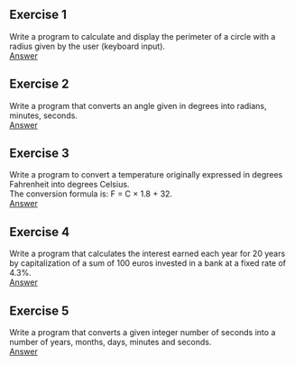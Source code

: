 ## Exercise 1
Write a program to calculate and display the perimeter of a circle with a radius given by the user (keyboard input).  
[Answer](https://github.com/mberriah/python-exercises/blob/main/01-simple-instructions/ex01-01.py)  

## Exercise 2  
Write a program that converts an angle given in degrees into radians, minutes, seconds.  
[Answer](https://github.com/mberriah/python-exercises/blob/main/01-simple-instructions/ex01-02.py)

## Exercise 3
Write a program to convert a temperature originally expressed in degrees Fahrenheit into degrees Celsius.  
The conversion formula is: F = C × 1.8 + 32.  
[Answer](https://github.com/mberriah/python-exercises/blob/main/01-simple-instructions/ex01-03.py)  

## Exercise 4  
Write a program that calculates the interest earned each year for 20 years by capitalization of a sum of 100 euros invested in a bank at a fixed rate of 4.3%.  
[Answer](https://github.com/mberriah/python-exercises/blob/main/01-simple-instructions/ex01-04.py)

## Exercise 5  
Write a program that converts a given integer number of seconds into a number of years, months, days, minutes and seconds.  
[Answer](https://github.com/mberriah/python-exercises/blob/main/01-simple-instructions/ex01-05.py) 

